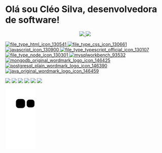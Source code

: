  
# Olá sou Cléo Silva, desenvolvedora de software!

<div align="center">
  <a href="https://github.com/cleosilva">
  <img height="180em" src="https://github-readme-stats.vercel.app/api?username=cleosilva&show_icons=true&theme=dracula&include_all_commits=true&count_private=true"/>
  <img height="180em" src="https://github-readme-stats.vercel.app/api/top-langs/?username=cleosilva&layout=compact&langs_count=7&theme=dracula"/>
</div>

![file_type_html_icon_130541](https://user-images.githubusercontent.com/82469705/126480966-33703b46-d67a-4463-9863-cc6d518c168a.png) 
![file_type_css_icon_130661](https://user-images.githubusercontent.com/82469705/126481232-6e64963d-4e63-4a64-9aab-69de29f68687.png)
![javascript_icon_130900](https://user-images.githubusercontent.com/82469705/126481195-97810991-5284-4322-9664-0b99097e9929.png)
![file_type_typescript_official_icon_130107](https://user-images.githubusercontent.com/82469705/126481497-f080ce11-8d7a-4fd2-bdca-b7f5a729221e.png)
![file_type_node_icon_130301](https://user-images.githubusercontent.com/82469705/166115817-7ec45a8c-4391-4a88-a1df-8392965371ca.png)
![mysqlworkbench_93532](https://user-images.githubusercontent.com/82469705/166115865-fbd457fb-df9a-4cc1-8705-4f7ee7aaf9fe.png)
![mongodb_original_wordmark_logo_icon_146425](https://user-images.githubusercontent.com/82469705/166115938-0c1700a8-0fd5-41a3-a8b2-446959c6e800.png)
![postgresql_plain_wordmark_logo_icon_146390](https://user-images.githubusercontent.com/82469705/170327293-01868240-a262-49ca-a4b4-ae98a3921cd8.png)
![java_original_wordmark_logo_icon_146459](https://user-images.githubusercontent.com/82469705/170516667-409b841e-775c-4e2f-8507-01e922b85662.png)
  
  <div> 
  <a href="https://www.youtube.com/channel/UC_-uuuZbY0AAt9CViNzvc-Q" target="_blank"><img src="https://img.shields.io/badge/YouTube-FF0000?style=for-the-badge&logo=youtube&logoColor=white" target="_blank"></a>
  <a href="https://instagram.com/rafaballerini" target="_blank"><img src="https://img.shields.io/badge/-Instagram-%23E4405F?style=for-the-badge&logo=instagram&logoColor=white" target="_blank"></a>
 	<a href="https://www.twitch.tv/rafaballerinii" target="_blank"><img src="https://img.shields.io/badge/Twitch-9146FF?style=for-the-badge&logo=twitch&logoColor=white" target="_blank"></a>
 <a href="https://discord.gg/wagxzStdcR" target="_blank"><img src="https://img.shields.io/badge/Discord-7289DA?style=for-the-badge&logo=discord&logoColor=white" target="_blank"></a> 
  <a href = "mailto:contatorafaballerini@gmail.com"><img src="https://img.shields.io/badge/-Gmail-%23333?style=for-the-badge&logo=gmail&logoColor=white" target="_blank"></a>
  <a href="https://www.linkedin.com/in/rafaella-ballerini-45875016a" target="_blank"><img src="https://img.shields.io/badge/-LinkedIn-%230077B5?style=for-the-badge&logo=linkedin&logoColor=white" target="_blank"></a> 
 
  ![Snake animation](https://github.com/rafaballerini/rafaballerini/blob/output/github-contribution-grid-snake.svg)
 
</div>




















